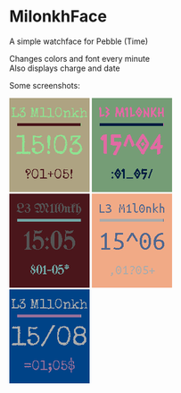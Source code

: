 # MilonkhFace
A simple watchface for Pebble (Time)

Changes colors and font every minute<br>
Also displays charge and date

Some screenshots:

![](screenshots/1.png?raw=true)
![](screenshots/2.png?raw=true)<br>
![](screenshots/3.png?raw=true)
![](screenshots/4.png?raw=true)<br>
![](screenshots/5.png?raw=true)